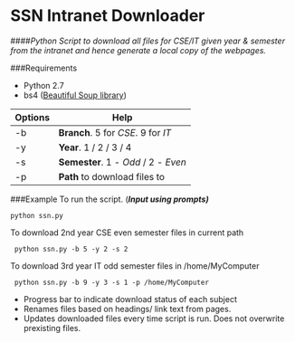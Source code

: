 # SSN Intranet Downloader
####*Python Script to download all files for CSE/IT  given year &amp;  semester from the intranet and hence generate a local copy of the webpages.* 

###Requirements
* Python 2.7
* bs4 ([Beautiful Soup library](https://www.crummy.com/software/BeautifulSoup/bs4/doc/#installing-beautiful-soup))

Options | Help
--------|-----------
-b | **Branch**. 5 for *CSE*. 9 for *IT*
-y | **Year**.  1 / 2 / 3 / 4
-s | **Semester**. 1 - *Odd* / 2 - *Even*
-p | **Path** to download files to

###Example 
To run the script. (***Input using prompts)***

	python ssn.py

To download 2nd year CSE even semester files in current path 

	 python ssn.py -b 5 -y 2 -s 2

To download 3rd year IT odd semester files in /home/MyComputer

	 python ssn.py -b 9 -y 3 -s 1 -p /home/MyComputer


- Progress bar to indicate download status of each subject 
- Renames files based on headings/ link text from pages.  
- Updates downloaded files every time script is run. Does not overwrite prexisting files.



